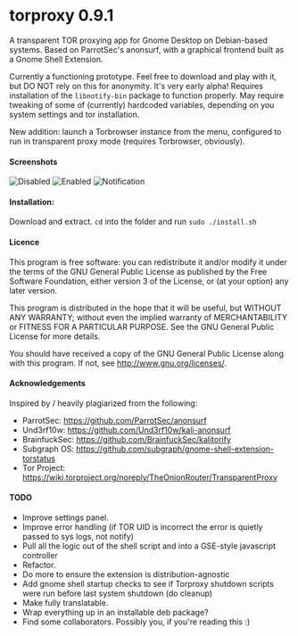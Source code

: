# torproxy 0.9.1 #
A transparent TOR proxying app for Gnome Desktop on Debian-based systems. Based on ParrotSec's anonsurf,
with a graphical frontend built as a Gnome Shell Extension.

Currently a functioning prototype. Feel free to download and play with it, but DO NOT rely on this for anonymity.
It's very early alpha! Requires installation of the `libnotify-bin` package to function properly. May require tweaking
of some of (currently) hardcoded variables, depending on you system settings and tor installation.

New addition: launch a Torbrowser instance from the menu, configured to run in transparent proxy mode (requires Torbrowser, obviously).


#### Screenshots ####

![Disabled](http://i.imgsafe.org/b4f93e911a.png)
![Enabled](http://i.imgsafe.org/b4fa528073.png)
![Notification](http://i.imgsafe.org/b4fae1a0d4.png)


#### Installation: ####

Download and extract. `cd` into the folder and run `sudo ./install.sh`


#### Licence ####

This program is free software: you can redistribute it and/or modify
it under the terms of the GNU General Public License as published by
the Free Software Foundation, either version 3 of the License, or
(at your option) any later version.

This program is distributed in the hope that it will be useful,
but WITHOUT ANY WARRANTY; without even the implied warranty of
MERCHANTABILITY or FITNESS FOR A PARTICULAR PURPOSE.  See the
GNU General Public License for more details.

You should have received a copy of the GNU General Public License
along with this program.  If not, see <http://www.gnu.org/licenses/>.


#### Acknowledgements ####

Inspired by / heavily plagiarized from the following:

- ParrotSec: https://github.com/ParrotSec/anonsurf
- Und3rf10w: https://github.com/Und3rf10w/kali-anonsurf
- BrainfuckSec: https://github.com/BrainfuckSec/kalitorify
- Subgraph OS: https://github.com/subgraph/gnome-shell-extension-torstatus
- Tor Project: https://wiki.torproject.org/noreply/TheOnionRouter/TransparentProxy


#### TODO ####

- Improve settings panel.
- Improve error handling (if TOR UID is incorrect the error is quietly passed to sys logs, not notify)
- Pull all the logic out of the shell script and into a GSE-style javascript controller
- Refactor.
- Do more to ensure the extension is distribution-agnostic
- Add gnome shell startup checks to see if Torproxy shutdown scripts were run before last system shutdown (do cleanup)
- Make fully translatable.
- Wrap everything up in an installable deb package?
- Find some collaborators. Possibly you, if you're reading this :)